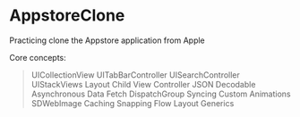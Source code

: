 # AppstoreClone
Practicing clone the Appstore application from Apple

Core concepts:
> UICollectionView
> UITabBarController
> UISearchController
> UIStackViews Layout
> Child View Controller
> JSON Decodable
> Asynchronous Data Fetch
> DispatchGroup Syncing
> Custom Animations
> SDWebImage Caching
> Snapping Flow Layout
> Generics
